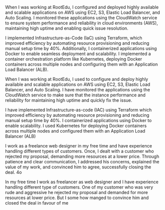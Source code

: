 When I was working at RootEdu, I configured and deployed highly available and scalable applications on AWS using EC2, S3, Elastic Load Balancer, and Auto Scaling. I monitored these applications using the CloudWatch service to ensure system performance and reliability in cloud environments (AWS), maintaining high uptime and enabling quick issue resolution.

I implemented Infrastructure-as-Code (IaC) using Terraform, which improved efficiency by automating resource provisioning and reducing manual setup time by 40%. Additionally, I containerized applications using Docker to enable seamless deployment and scalability. I implemented a container orchestration platform like Kubernetes, deploying Docker containers across multiple nodes and configuring them with an Application Load Balancer (ALB).

When I was working at RootEdu, I used to configure and deploy highly available and scalable applications on AWS using EC2, S3, Elastic Load Balancer, and Auto Scaling. I have monitored the applications using the CloudWatch service to make sure that the instance performance and reliability for maintaining high uptime and quickly fix the issue.

I have implemented Infrastructure-as-code (IAC) using Terraform which improved efficiency by automating resource provisioning and reducing manual setup time by 40%. I containerized applications using Docker to enable scalability. I used Kubernetes for deploying Docker containers across multiple nodes and configured them with an Application Load Balancer (ALB) 

I work as a freelance web designer in my free time and have experience handling different types of customers. Once, I dealt with a customer who rejected my proposal, demanding more resources at a lower price. Through patience and clear communication, I addressed his concerns, explained the value of my work, and convinced him to agree, successfully closing the deal.
4o


In my free time I work as freelancer as web designer and I have experience handling different type of customers. One of my customer who was very rude and aggressive he rejected my proposal and demanded for more resources at lower price. But I some how manged to convince him and closed the deal in favour of me